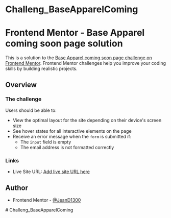 ﻿# Challeng_BaseApparelComing

 # Frontend Mentor - Base Apparel coming soon page solution

This is a solution to the [Base Apparel coming soon page challenge on Frontend Mentor](https://www.frontendmentor.io/challenges/base-apparel-coming-soon-page-5d46b47f8db8a7063f9331a0). Frontend Mentor challenges help you improve your coding skills by building realistic projects. 


## Overview

[](/images/desktop-preview.jpg)

### The challenge

Users should be able to:

- View the optimal layout for the site depending on their device's screen size
- See hover states for all interactive elements on the page
- Receive an error message when the `form` is submitted if:
  - The `input` field is empty
  - The email address is not formatted correctly


### Links

- Live Site URL: [Add live site URL here](https://your-live-site-url.com)

## Author

- Frontend Mentor - [@JeanD1300](https://www.frontendmentor.io/profile/jeanD1300)

#   C h a l l e n g _ B a s e A p p a r e l C o m i n g  
 